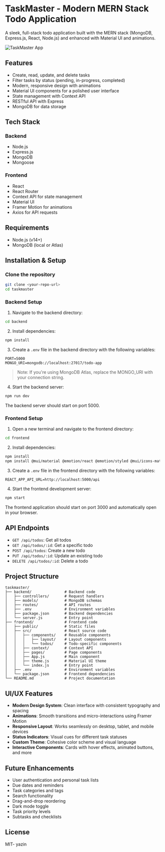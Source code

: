 # TaskMaster - Modern MERN Stack Todo Application

A sleek, full-stack todo application built with the MERN stack (MongoDB, Express.js, React, Node.js) and enhanced with Material UI and animations.

![TaskMaster App](https://via.placeholder.com/800x400.png?text=TaskMaster+App)

## Features

- Create, read, update, and delete tasks
- Filter tasks by status (pending, in-progress, completed)
- Modern, responsive design with animations
- Material UI components for a polished user interface
- State management with Context API
- RESTful API with Express
- MongoDB for data storage

## Tech Stack

### Backend
- Node.js
- Express.js
- MongoDB
- Mongoose

### Frontend
- React
- React Router
- Context API for state management
- Material UI
- Framer Motion for animations
- Axios for API requests

## Requirements

- Node.js (v14+)
- MongoDB (local or Atlas)

## Installation & Setup

### Clone the repository

```bash
git clone <your-repo-url>
cd taskmaster
```

### Backend Setup

1. Navigate to the backend directory:
```bash
cd backend
```

2. Install dependencies:
```bash
npm install
```

3. Create a `.env` file in the backend directory with the following variables:
```
PORT=5000
MONGO_URI=mongodb://localhost:27017/todo-app
```

> Note: If you're using MongoDB Atlas, replace the MONGO_URI with your connection string.

4. Start the backend server:
```bash
npm run dev
```

The backend server should start on port 5000.

### Frontend Setup

1. Open a new terminal and navigate to the frontend directory:
```bash
cd frontend
```

2. Install dependencies:
```bash
npm install
npm install @mui/material @emotion/react @emotion/styled @mui/icons-material framer-motion react-beautiful-dnd styled-components --legacy-peer-deps
```

3. Create a `.env` file in the frontend directory with the following variables:
```
REACT_APP_API_URL=http://localhost:5000/api
```

4. Start the frontend development server:
```bash
npm start
```

The frontend application should start on port 3000 and automatically open in your browser.

## API Endpoints

- `GET /api/todos`: Get all todos
- `GET /api/todos/:id`: Get a specific todo
- `POST /api/todos`: Create a new todo
- `PUT /api/todos/:id`: Update an existing todo
- `DELETE /api/todos/:id`: Delete a todo

## Project Structure

```
taskmaster/
├── backend/               # Backend code
│   ├── controllers/       # Request handlers
│   ├── models/            # MongoDB schemas
│   ├── routes/            # API routes
│   ├── .env               # Environment variables
│   ├── package.json       # Backend dependencies
│   └── server.js          # Entry point
├── frontend/              # Frontend code
│   ├── public/            # Static files
│   ├── src/               # React source code
│   │   ├── components/    # Reusable components
│   │   │   ├── layout/    # Layout components
│   │   │   └── todos/     # Todo-specific components
│   │   ├── context/       # Context API
│   │   ├── pages/         # Page components
│   │   ├── App.js         # Main component
│   │   ├── theme.js       # Material UI theme
│   │   └── index.js       # Entry point
│   ├── .env               # Environment variables
│   └── package.json       # Frontend dependencies
└── README.md              # Project documentation
```

## UI/UX Features

- **Modern Design System**: Clean interface with consistent typography and spacing
- **Animations**: Smooth transitions and micro-interactions using Framer Motion
- **Responsive Layout**: Works seamlessly on desktop, tablet, and mobile devices
- **Status Indicators**: Visual cues for different task statuses
- **Custom Theme**: Cohesive color scheme and visual language
- **Interactive Components**: Cards with hover effects, animated buttons, and more

## Future Enhancements

- User authentication and personal task lists
- Due dates and reminders
- Task categories and tags
- Search functionality
- Drag-and-drop reordering
- Dark mode toggle
- Task priority levels
- Subtasks and checklists

## License

MIT- yazin
